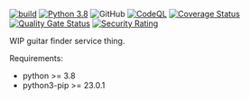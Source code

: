 [![build](https://github.com/plasticuproject/guitar-search/actions/workflows/tests.yml/badge.svg)](https://github.com/plasticuproject/guitar-search/actions/workflows/tests.yml)
[![Python 3.8](https://img.shields.io/badge/python-3.8+-blue.svg)](https://www.python.org/downloads/release/python-380/)
![GitHub](https://img.shields.io/github/license/plasticuproject/guitar-search)
[![CodeQL](https://github.com/plasticuproject/guitar-search/actions/workflows/codeql.yml/badge.svg)](https://github.com/plasticuproject/guitar-search/actions/workflows/codeql.yml)
[![Coverage Status](https://coveralls.io/repos/github/plasticuproject/guitar-search/badge.svg?branch=master)](https://coveralls.io/github/plasticuproject/guitar-search?branch=master)
[![Quality Gate Status](https://sonarcloud.io/api/project_badges/measure?project=plasticuproject_guitar-search&metric=alert_status)](https://sonarcloud.io/dashboard?id=plasticuproject_guitar-search)
[![Security Rating](https://sonarcloud.io/api/project_badges/measure?project=plasticuproject_guitar-search&metric=security_rating)](https://sonarcloud.io/dashboard?id=plasticuproject_guitar-search)

WIP guitar finder service thing.

Requirements:
- python >= 3.8
- python3-pip >= 23.0.1
